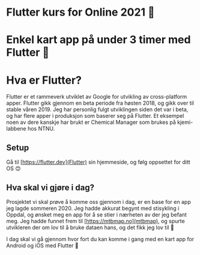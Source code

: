 # Flutter kurs for Online 2021 🎉
# Enkel kart app på under 3 timer med Flutter 🤨

# Hva er Flutter?
Flutter er et rammeverk utviklet av Google for utvikling av cross-platform apper. Flutter gikk gjennom en beta periode fra høsten 2018, og gikk over til stable våren 2019. Jeg har personlig fulgt utviklingen siden det var i beta, og har flere apper i produksjon som baserer seg på Flutter. Et eksempel noen av dere kanskje har brukt er Chemical Manager som brukes på kjemi-labbene hos NTNU.

## Setup
Gå til [https://flutter.dev](Flutter) sin hjemmeside, og følg oppsettet for ditt OS 😊

## Hva skal vi gjøre i dag?
Prosjektet vi skal prøve å komme oss gjennom i dag, er en base for en app jeg lagde sommeren 2020. Jeg hadde akkurat begynt med stisykling i Oppdal, og ønsket meg en app for å se stier i nærheten av der jeg befant meg. Jeg hadde funnet frem til [https://mtbmap.no](mtbmap), og spurte utvikleren der om lov til å bruke dataen hans, og det fikk jeg lov til 🎉

I dag skal vi gå gjennom hvor fort du kan komme i gang med en kart app for Android og iOS med Flutter 🤟
